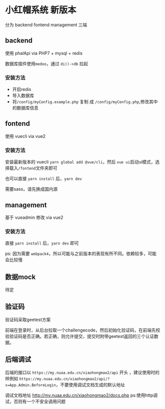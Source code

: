 # 小红帽系统 新版本

分为 backend fontend management 三端

## backend

使用 phalApi via PHP7 + mysql + redis

数据库插件使用`medoo`，通过 `di()->db` 拉起

### 安装方法

* 开启redis
* 导入数据库
* 将`/config/myConfig.example.php` 复制 成 `/config/myConfig.php`,修改其中的数据库信息

## fontend

使用 vuecli via vue2

### 安装方法

安装最新版本的 vuecli `yarn global add @vue/cli`，然后 `vue ui`启动ui模式，选择载入`/fontend`文件夹即可

也可以直接 `yarn install` 后，`yarn dev`

需要sass，请先换成国内源

## management

基于 vueadmin 修改 via vue2

### 安装方法

直接 `yarn install` 后，`yarn dev` 即可

ps: 因为需要 `webpack4`，所以可能与之前版本的表现有所不同。依赖较多，可能会比较慢

## 数据mock

待定


## 验证码

验证码采取geetest方案

前端在登录时，从后台拉取一个challengecode，然后初始化验证码，在前端先校验验证码是否正确。若正确，则允许提交，提交时附带geetest返回的三个认证数据。

## 后端调试

后端的接口以 `https://my.nuaa.edu.cn/xiaohongmao2/api` 开头 ，建议使用时的样例如 `https://my.nuaa.edu.cn/xiaohongmao2/api/?s=App.Admin.BeforeLogin`，不要使用调试文档生成的默认地址

调试文档地址 <http://my.nuaa.edu.cn/xiaohongmao2/docs.php> ps:使用http调试，否则有一个不安全调用问题
